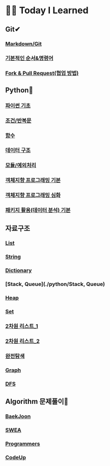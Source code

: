 # 👨‍💻 Today I Learned



## Git✔

### [Markdown/Git](./markdown)

### [기본적인 순서&명령어](./Git)

### [Fork & Pull Request(협업 방법)](./GitHub)



## Python💢

### [파이썬 기초](./python/python_1)

### [조건/반복문](./python/python_2)

### [함수](./python/python_3)

### [데이터 구조](./python/python_4)

### [모듈/예외처리](./python/python_5)

### [객체지향 프로그래밍 기본](./python/python_6)

### [객체지향 프로그래밍 심화](./python/python_7)

### [패키지 활용(데이터 분석) 기본](./python/python_8)





## 자료구조

### [List](./python/list)

### [String](./python/string)

### [Dictionary](./python/dict)

### [Stack, Queue](./python/Stack, Queue)

### [Heap](./python/Heap)

### [Set](./python/Set)

### [2차원 리스트_1](./python/2차원리스트_1)

### [2차원 리스트_2](./python/2차원리스트_2)

### [완전탐색](./python/완전탐색)

### [Graph](./python/Graph)

### [DFS](./python/DFS)



## Algorithm 문제풀이🤮

### [BaekJoon](./Judge/Baekjoon)

### [SWEA](./Judge/SWEA)

### [Programmers](./Judge/programmers)

### [CodeUp](./Judge/codeup)

